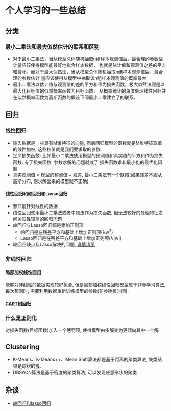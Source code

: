 # 个人学习的一些总结

## 分类

### 最小二乘法和最大似然估计的联系和区别

- 对于最小二乘法，当从模型总体随机抽取n组样本观测值后，最合理的参数估计量应该使得模型能最好地拟合样本数据，
也就是估计值和观测值之差的平方和最小。而对于最大似然法，当从模型总体随机抽取n组样本观测值后，最合理的参数估计
量应该使得从模型中抽取该n组样本观测值的概率最大
- 最小二乘法以估计值与观测值的差的平方和作为损失函数，极大似然法则是以最大化目标值的似然概率函数为目标函数，
从概率统计的角度处理线性回归并在似然概率函数为高斯函数的假设下同最小二乘建立了的联系。


## 回归

### 线性回归

- 输入数据是一些具有M维特征的向量, 然后回归模型的函数就是M维特征取值的线性加权, 这些权值就是我们要求取的参数.
- 定义损失函数: 比如最小二乘法使用模型的预测值和真实值的平方和作为损失函数. 有了损失函数, 参数求解的问题就成了
损失函数求和最小化的最优化问题
- 真实观测值 = 模型的预测值 + 残差, 最小二乘法有一个缺陷(如果残差不服从高斯分布, 则求解出来的模型就不正确)

#### 线性回归和岭回归和Lasso回归

- 都只能针对线性的数据
- 线性回归使用最小二乘法或者牛顿法作为损失函数, 但无法较好的处理特征之间关联性较高的回归问题
- 岭回归与Lasso回归都是添加正则项
    - 岭回归是在残差平方和基础上增加正则项(λw<sup>2</sup>)
    - Lasso回归是在残差平方和基础上增加正则项(λ|w|)
- 岭回归缺点及Lasso解决的问题, [详情请见](PythonMachineLearning/ChapterNote/Part2-Regression/Chapter8-RidgeAndLasso-Regression.md)

### 非线性回归

#### 局部加权线性回归
能够对非线性的数据实现较好拟合, 但是局部加权线性回归模型属于非参学习算法, 每次预测时, 
需要利用数据重新训练模型的参数(非参耗费时间).

#### [CART树回归](PythonMachineLearning/ChapterNote/Part2-Regression/Chapter9-CART-Regression.md)



### 什么是正则化

对损失函数(目标函数)加入一个惩罚项, 使得模型由多解变为更倾向其中一个解


## Clustering

- K-Means、K-Means++、Mean Shift算法都是基于距离的聚类算法, 聚类结果是球状的簇.
- DBSACN算法是基于密度的聚类算法, 可以发现任意形状的聚类

## 杂谈

- [岭回归和lasso回归](https://zm8.sm-tc.cn/?src=l4uLj4zF0NCIiIjRnJGdk5CYjNGckJLQjJeWh5aMl5qRmNCP0MjNys3HzsnRl4uSkw%3D%3D&uid=1d40bd6d5c3ab79707cdca47e5eec6e6&hid=ec0c6a268041c48b91eb571927a6d4f3&pos=1&cid=9&time=1528366715144&from=click&restype=1&pagetype=0020000000000408&bu=web&query=%E5%B2%AD%E5%9B%9E%E5%BD%92%E5%92%8Classo%E5%9B%9E%E5%BD%92&mode=&v=1&force=true&wap=false&province=%E7%A6%8F%E5%BB%BA%E7%9C%81&city=%E5%8E%A6%E9%97%A8%E5%B8%82&uc_param_str=dnntnwvepffrgibijbprsvdsdichei)